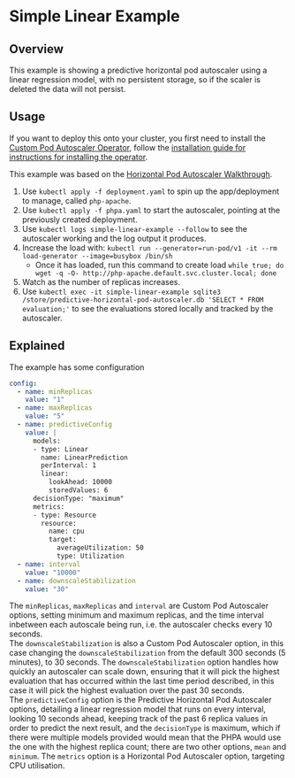# Simple Linear Example

## Overview

This example is showing a predictive horizontal pod autoscaler using a linear regression model, with no persistent storage, so if the scaler is deleted the data will not persist.  

## Usage
If you want to deploy this onto your cluster, you first need to install the [Custom Pod Autoscaler Operator](https://github.com/jthomperoo/custom-pod-autoscaler-operator), follow the [installation guide for instructions for installing the operator](https://github.com/jthomperoo/custom-pod-autoscaler-operator/blob/master/INSTALL.md).  

This example was based on the [Horizontal Pod Autoscaler Walkthrough](https://kubernetes.io/docs/tasks/run-application/horizontal-pod-autoscale-walkthrough/).

1. Use `kubectl apply -f deployment.yaml` to spin up the app/deployment to manage, called `php-apache`.
2. Use `kubectl apply -f phpa.yaml` to start the autoscaler, pointing at the previously created deployment.
3. Use `kubectl logs simple-linear-example --follow` to see the autoscaler working and the log output it produces.
4. Increase the load with: `kubectl run --generator=run-pod/v1 -it --rm load-generator --image=busybox /bin/sh`
    * Once it has loaded, run this command to create load `while true; do wget -q -O- http://php-apache.default.svc.cluster.local; done`
5. Watch as the number of replicas increases.
6. Use `kubectl exec -it simple-linear-example sqlite3 /store/predictive-horizontal-pod-autoscaler.db 'SELECT * FROM evaluation;'` to see the evaluations stored locally and tracked by the autoscaler.

## Explained

The example has some configuration
```yaml
config: 
  - name: minReplicas
    value: "1"
  - name: maxReplicas
    value: "5"
  - name: predictiveConfig
    value: |
      models:
      - type: Linear
        name: LinearPrediction
        perInterval: 1
        linear:
          lookAhead: 10000
          storedValues: 6
      decisionType: "maximum"
      metrics:
      - type: Resource
        resource:
          name: cpu
          target:
            averageUtilization: 50
            type: Utilization
  - name: interval
    value: "10000"
  - name: downscaleStabilization
    value: "30"
```
The `minReplicas`, `maxReplicas` and `interval` are Custom Pod Autoscaler options, setting minimum and maximum replicas, and the time interval inbetween each autoscale being run, i.e. the autoscaler checks every 10 seconds.  
The `downscaleStabilization` is also a Custom Pod Autoscaler option, in this case changing the `downscaleStabilization` from the default 300 seconds (5 minutes), to 30 seconds. The `downscaleStabilization` option handles how quickly an autoscaler can scale down, ensuring that it will pick the highest evaluation that has occurred within the last time period described, in this case it will pick the highest evaluation over the past 30 seconds.  
The `predictiveConfig` option is the Predictive Horizontal Pod Autoscaler options, detailing a linear regression model that runs on every interval, looking 10 seconds ahead, keeping track of the past 6 replica values in order to predict the next result, and the `decisionType` is maximum, which if there were multiple models provided would mean that the PHPA would use the one with the highest replica count; there are two other options, `mean` and `minimum`. The `metrics` option is a Horizontal Pod Autoscaler option, targeting CPU utilisation.  

